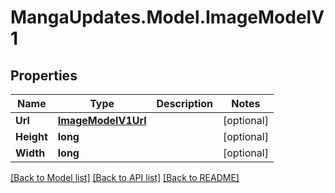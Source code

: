 # MangaUpdates.Model.ImageModelV1

## Properties

Name | Type | Description | Notes
------------ | ------------- | ------------- | -------------
**Url** | [**ImageModelV1Url**](ImageModelV1Url.md) |  | [optional] 
**Height** | **long** |  | [optional] 
**Width** | **long** |  | [optional] 

[[Back to Model list]](../README.md#documentation-for-models) [[Back to API list]](../README.md#documentation-for-api-endpoints) [[Back to README]](../README.md)

